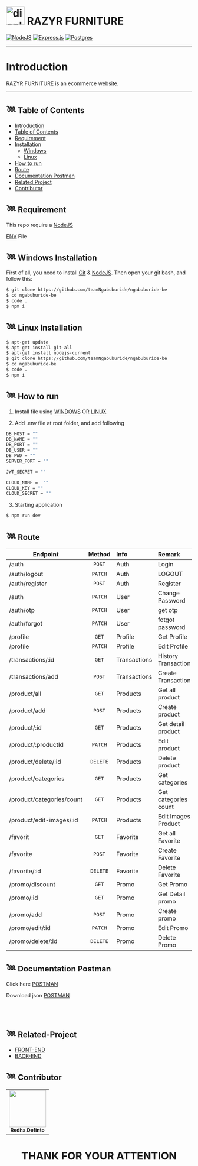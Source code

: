 # <img width="50" src="https://raw.githubusercontent.com/teamNgabuburide/ngabuburide-frontend/main/public/favicon.ico" alt="display-documentation"> **RAZYR FURNITURE**

[![NodeJS](https://img.shields.io/badge/node.js-6DA55F?style=for-the-badge&logo=node.js&logoColor=white)](https://nodejs.org/en/)
[![Express.js](https://img.shields.io/badge/express.js-%23404d59.svg?style=for-the-badge&logo=express&logoColor=%2361DAFB)](https://expressjs.com/)
[![Postgres](https://img.shields.io/badge/postgres-%23316192.svg?style=for-the-badge&logo=postgresql&logoColor=white)](https://www.postgresql.org/)
<br>

---

# **Introduction**

RAZYR FURNITURE is an ecommerce website.

---

## 𓆙 Table of Contents

- [Introduction](#Introduction)
- [Table of Contents](#𓆙-Table-of-Contents)
- [Requirement](#𓆙-Requirement)
- [Installation](#)
  - [Windows](#𓆙-Windows-Installation)
  - [Linux](#𓆙_Linux_Installation)
- [How to run](#𓆙-How-to-run)
- [Route](#𓆙-Documentation-Postman)
- [Documentation Postman](#𓆙-Documentation-Postman)
- [Related Project](#𓆙-Related-Project)
- [Contributor](#𓆙-Contributors)

## 𓆙 Requirement

This repo require a [NodeJS](https://nodejs.org/)

[ENV](#ENV) File

## 𓆙 Windows Installation

First of all, you need to install [Git](https://git-scm.com/download/win) & [NodeJS](https://nodejs.org/). Then open your git bash, and follow this:<br>

```sh
$ git clone https://github.com/teamNgabuburide/ngabuburide-be
$ cd ngabuburide-be
$ code .
$ npm i
```

## 𓆙 Linux Installation

```sh
$ apt-get update
$ apt-get install git-all
$ apt-get install nodejs-current
$ git clone https://github.com/teamNgabuburide/ngabuburide-be
$ cd ngabuburide-be
$ code .
$ npm i
```

## 𓆙 How to run

1. Install file using [WINDOWS](#Windows-Installation) OR [LINUX](Linux-Installation)

2. Add .env file at root folder, and add following

```sh
DB_HOST = ""
DB_NAME = ""
DB_PORT = ""
DB_USER = ""
DB_PWD = ""
SERVER_PORT = ""

JWT_SECRET = ""

CLOUD_NAME =  ""
CLOUD_KEY = ""
CLOUD_SECRET = ""
```

3. Starting application

```sh
$ npm run dev
```

## 𓆙 Route

| Endpoint                  |  Method  | Info         | Remark               |
| ------------------------- | :------: | :----------- | :------------------- |
| /auth                     |  `POST`  | Auth         | Login                |
| /auth/logout              | `PATCH`  | Auth         | LOGOUT               |
| /auth/register            |  `POST`  | Auth         | Register             |
| /auth                     | `PATCH`  | User         | Change Password      |
| /auth/otp                 | `PATCH`  | User         | get otp              |
| /auth/forgot              | `PATCH`  | User         | fotgot password      |
| /profile                  |  `GET`   | Profile      | Get Profile          |
| /profile                  | `PATCH`  | Profile      | Edit Profile         |
| /transactions/:id         |  `GET`   | Transactions | History Transaction  |
| /transactions/add         |  `POST`  | Transactions | Create Transaction   |
| /product/all              |  `GET`   | Products     | Get all product      |
| /product/add              |  `POST`  | Products     | Create product       |
| /product/:id              |  `GET`   | Products     | Get detail product   |
| /product/:productId       | `PATCH`  | Products     | Edit product         |
| /product/delete/:id       | `DELETE` | Products     | Delete product       |
| /product/categories       |  `GET`   | Products     | Get categories       |
| /product/categories/count |  `GET`   | Products     | Get categories count |
| /product/edit-images/:id  | `PATCH`  | Products     | Edit Images Product  |
| /favorit                  |  `GET`   | Favorite     | Get all Favorite     |
| /favorite                 |  `POST`  | Favorite     | Create Favorite      |
| /favorite/:id             | `DELETE` | Favorite     | Delete Favorite      |
| /promo/discount           |  `GET`   | Promo        | Get Promo            |
| /promo/:id                |  `GET`   | Promo        | Get Detail promo     |
| /promo/add                |  `POST`  | Promo        | Create promo         |
| /promo/edit/:id           | `PATCH`  | Promo        | Edit Promo           |
| /promo/delete/:id         | `DELETE` | Promo        | Delete Promo         |

## 𓆙 Documentation Postman

Click here [POSTMAN](https://documenter.postman.com/preview/22450553-eacc8fd4-ebd2-44b5-99d6-52ba7d5ba24a?environment=&versionTag=latest&apiName=CURRENT&version=latest&documentationLayout=classic-double-column&documentationTheme=light&logo=https%3A%2F%2Fres.cloudinary.com%2Fpostman%2Fimage%2Fupload%2Ft_team_logo%2Fv1%2Fteam%2Fanonymous_team&logoDark=https%3A%2F%2Fres.cloudinary.com%2Fpostman%2Fimage%2Fupload%2Ft_team_logo%2Fv1%2Fteam%2Fanonymous_team&right-sidebar=303030&top-bar=FFFFFF&highlight=FF6C37&right-sidebar-dark=303030&top-bar-dark=212121&highlight-dark=FF6C37)

Download json [POSTMAN](https://api.postman.com/collections/22450553-eacc8fd4-ebd2-44b5-99d6-52ba7d5ba24a?access_key=PMAT-01H1GYMKKMJ4ZGD3DQJF68ES2R)

<BR>
<BR>

## 𓆙 Related-Project

- [FRONT-END](https://razyr-store.vercel.app/)
- [BACK-END](https://ngabuburide-be.vercel.app/)

## 𓆙 Contributor

  <table>
    <tr>
      <td >
        <a href="https://github.com/redhadefinto">
          <img width="100" src="https://avatars.githubusercontent.com/u/66767762?s=400&u=00ad08bd394a1ba0fe65d9b61cbef4245df96fb4&v=4" alt=""><br/>
          <center><sub><b>Redha Definto </b></sub></center>
        </a>
        </td>
    </tr>
  </table>
<h1 align="center"> THANK FOR YOUR ATTENTION </h1>
